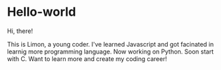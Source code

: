 # Hello-world

Hi, there!

This is Limon, a young coder. I've learned Javascript and got facinated in learnig more programming language.
Now working on Python. Soon start with C.
Want to learn more and create my coding career!
